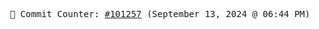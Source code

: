<p align="center">
    <samp>
        📮 Commit Counter: <a href="https://github.com/Javascript-void0/Javascript-void0/commits/main">#101257</a> (September 13, 2024 @ 06:44 PM)
    </samp>
</p>